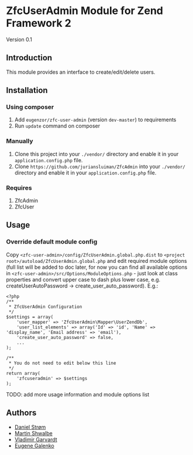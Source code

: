 # ZfcUserAdmin Module for Zend Framework 2

Version 0.1

## Introduction

This module provides an interface to create/edit/delete users.

## Installation

### Using composer

1. Add `eugenzor/zfc-user-admin` (version `dev-master`) to requirements
2. Run `update` command on composer

### Manually

1. Clone this project into your `./vendor/` directory and enable it in your
   `application.config.php` file.
2. Clone `https://github.com/juriansluiman/ZfcAdmin` into your `./vendor/` directory and enable it in your
   `application.config.php` file.

### Requires

1. ZfcAdmin
2. ZfcUser

## Usage

### Override default module config

Copy `<zfc-user-admin>/config/ZfcUserAdmin.global.php.dist` to `<project root>/autoload/ZfcUserAdmin.global.php` and
edit required module options (full list will be added to doc later, for now you can find all available options in
`<zfc-user-admin>/src/Options/ModuleOptions.php` - just look at class properties and convert upper case to
dash plus lower case, e.g. createUserAutoPassword -> create_user_auto_password). E.g.:

```
<?php
/**
 * ZfcUserAdmin Configuration
 */
$settings = array(
    'user_mapper' => 'ZfcUserAdmin\Mapper\UserZendDb',
    'user_list_elements' => array('Id' => 'id', 'Name' => 'display_name', 'Email address' => 'email'),
    'create_user_auto_password' => false,
    ...
);

/**
 * You do not need to edit below this line
 */
return array(
    'zfcuseradmin' => $settings
);

```

TODO: add more usage information and module options list

## Authors

* [Daniel Strøm](https://github.com/Danielss89)
* [Martin Shwalbe](https://github.com/Hounddog)
* [Vladimir Garvardt](https://github.com/vgarvardt)
* [Eugene Galenko](https://github.com/eugenzor)

